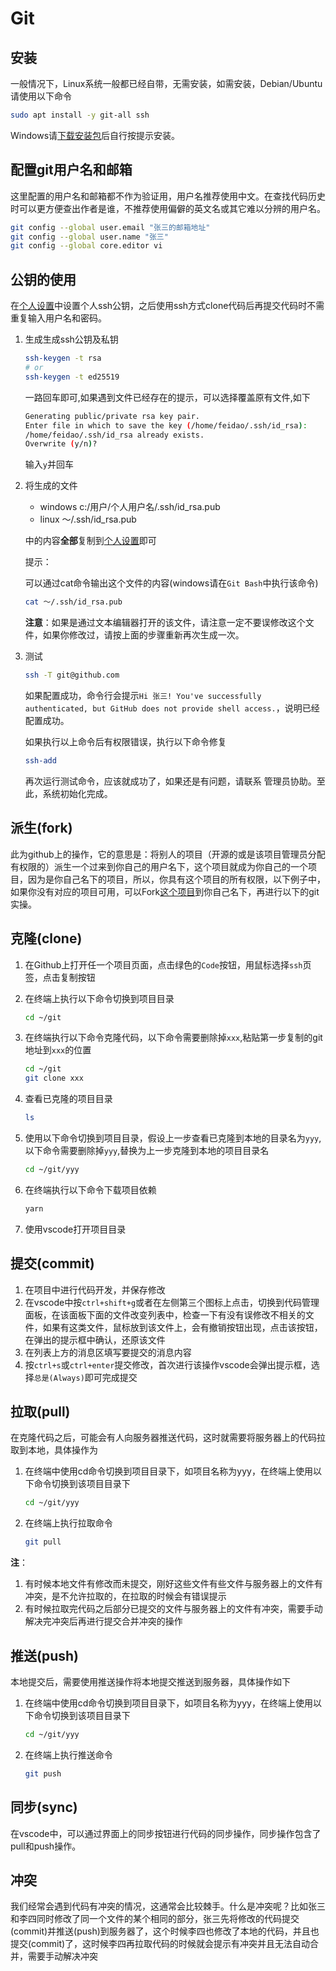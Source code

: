 # Git

## 安装

一般情况下，Linux系统一般都已经自带，无需安装，如需安装，Debian/Ubuntu请使用以下命令

```sh
sudo apt install -y git-all ssh
```

Windows请[下载安装包](https://github.com/git-for-windows/git/releases/download/v2.29.0.windows.1/Git-2.29.0-64-bit.exe)后自行按提示安装。

## 配置git用户名和邮箱

这里配置的用户名和邮箱都不作为验证用，用户名推荐使用中文。在查找代码历史时可以更方便查出作者是谁，不推荐使用偏僻的英文名或其它难以分辨的用户名。

```sh
git config --global user.email "张三的邮箱地址"
git config --global user.name "张三"
git config --global core.editor vi
```

## 公钥的使用

在[个人设置](https://github.com/settings/keys)中设置个人ssh公钥，之后使用ssh方式clone代码后再提交代码时不需重复输入用户名和密码。

1. 生成生成ssh公钥及私钥

	```sh
	ssh-keygen -t rsa
	# or
	ssh-keygen -t ed25519
	```

    一路回车即可,如果遇到文件已经存在的提示，可以选择覆盖原有文件,如下

	```sh
	Generating public/private rsa key pair.
	Enter file in which to save the key (/home/feidao/.ssh/id_rsa):
	/home/feidao/.ssh/id_rsa already exists.
	Overwrite (y/n)?
	```

	输入`y`并回车

1. 将生成的文件

    - windows c:/用户/个人用户名/.ssh/id_rsa.pub
    - linux ～/.ssh/id_rsa.pub

    中的内容**全部**复制到[个人设置](https://github.com/settings/keys)即可

	提示：

	可以通过cat命令输出这个文件的内容(windows请在`Git Bash`中执行该命令)

	```sh
	cat ～/.ssh/id_rsa.pub
	```

	**注意**：如果是通过文本编辑器打开的该文件，请注意一定不要误修改这个文件，如果你修改过，请按上面的步骤重新再次生成一次。

1. 测试

	```sh
	ssh -T git@github.com
	```

	如果配置成功，命令行会提示`Hi 张三! You've successfully authenticated, but GitHub does not provide shell access.`，说明已经配置成功。

	如果执行以上命令后有权限错误，执行以下命令修复

	```sh
	ssh-add
	```

	再次运行测试命令，应该就成功了，如果还是有问题，请联系 管理员协助。至此，系统初始化完成。

## 派生(fork)

此为github上的操作，它的意思是：将别人的项目（开源的或是该项目管理员分配有权限的）派生一个过来到你自己的用户名下，这个项目就成为你自己的一个项目，因为是你自己名下的项目，所以，你具有这个项目的所有权限，以下例子中，如果你没有对应的项目可用，可以Fork[这个项目](https://github.com/mm-tpl/serve)到你自己名下，再进行以下的git实操。

## 克隆(clone)

1. 在Github上打开任一个项目页面，点击绿色的`Code`按钮，用鼠标选择`ssh`页签，点击复制按钮
1. 在终端上执行以下命令切换到项目目录

    ```sh
    cd ~/git
    ```

1. 在终端执行以下命令克隆代码，以下命令需要删除掉`xxx`,粘贴第一步复制的git地址到`xxx`的位置

    ```sh
    cd ~/git
    git clone xxx
    ```

1. 查看已克隆的项目目录

    ```sh
    ls
    ```

1. 使用以下命令切换到项目目录，假设上一步查看已克隆到本地的目录名为`yyy`,以下命令需要删除掉`yyy`,替换为上一步克隆到本地的项目目录名

    ```sh
    cd ~/git/yyy
    ```

1. 在终端执行以下命令下载项目依赖

    ```sh
    yarn
    ```

1. 使用vscode打开项目目录

## 提交(commit)

1. 在项目中进行代码开发，并保存修改
1. 在vscode中按`ctrl+shift+g`或者在左侧第三个图标上点击，切换到代码管理面板，在该面板下面的文件改变列表中，检查一下有没有误修改不相关的文件，如果有这类文件，鼠标放到该文件上，会有撤销按钮出现，点击该按钮，在弹出的提示框中确认，还原该文件
1. 在列表上方的消息区填写要提交的消息内容
1. 按`ctrl+s`或`ctrl+enter`提交修改，首次进行该操作vscode会弹出提示框，选择`总是(Always)`即可完成提交

## 拉取(pull)

在克隆代码之后，可能会有人向服务器推送代码，这时就需要将服务器上的代码拉取到本地，具体操作为

1. 在终端中使用cd命令切换到项目目录下，如项目名称为yyy，在终端上使用以下命令切换到该项目目录下

    ```sh
    cd ~/git/yyy
    ```

1. 在终端上执行拉取命令

    ```sh
    git pull
    ```

**注**：

1. 有时候本地文件有修改而未提交，刚好这些文件有些文件与服务器上的文件有冲突，是不允许拉取的，在拉取的时候会有错误提示
1. 有时候拉取完代码之后部分已提交的文件与服务器上的文件有冲突，需要手动解决完冲突后再进行提交合并冲突的操作

## 推送(push)

本地提交后，需要使用推送操作将本地提交推送到服务器，具体操作如下

1. 在终端中使用cd命令切换到项目目录下，如项目名称为yyy，在终端上使用以下命令切换到该项目目录下

    ```sh
    cd ~/git/yyy
    ```

1. 在终端上执行推送命令

    ```sh
    git push
    ```

## 同步(sync)

在vscode中，可以通过界面上的同步按钮进行代码的同步操作，同步操作包含了pull和push操作。

## 冲突

我们经常会遇到代码有冲突的情况，这通常会比较棘手。什么是冲突呢？比如张三和李四同时修改了同一个文件的某个相同的部分，张三先将修改的代码提交(commit)并推送(push)到服务器了，这个时候李四也修改了本地的代码，并且也提交(commit)了，这时候李四再拉取代码的时候就会提示有冲突并且无法自动合并，需要手动解决冲突
